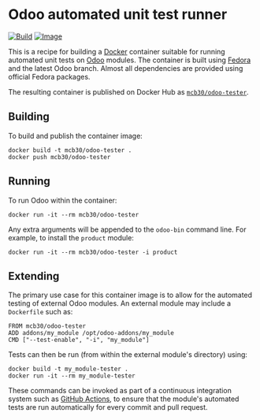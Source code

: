 # Odoo automated unit test runner

[![Build](https://img.shields.io/github/workflow/status/mcb30/odoo-tester/Build)](https://github.com/mcb30/odoo-tester/actions?query=workflow%3ABuild+branch%3Amaster)
[![Image](https://img.shields.io/docker/image-size/mcb30/odoo-tester)](https://hub.docker.com/r/mcb30/odoo-tester/)

This is a recipe for building a [Docker](https://www.docker.com/)
container suitable for running automated unit tests on
[Odoo](https://github.com/odoo/odoo) modules.  The container is built
using [Fedora](https://getfedora.org/) and the latest Odoo branch.
Almost all dependencies are provided using official Fedora packages.

The resulting container is published on Docker Hub as
[`mcb30/odoo-tester`](https://hub.docker.com/r/mcb30/odoo-tester/).

## Building

To build and publish the container image:

    docker build -t mcb30/odoo-tester .
    docker push mcb30/odoo-tester

## Running

To run Odoo within the container:

    docker run -it --rm mcb30/odoo-tester

Any extra arguments will be appended to the `odoo-bin` command line.
For example, to install the `product` module:

    docker run -it --rm mcb30/odoo-tester -i product

## Extending

The primary use case for this container image is to allow for the
automated testing of external Odoo modules.  An external module may
include a `Dockerfile` such as:

    FROM mcb30/odoo-tester
    ADD addons/my_module /opt/odoo-addons/my_module
    CMD ["--test-enable", "-i", "my_module"]

Tests can then be run (from within the external module's directory)
using:

    docker build -t my_module-tester .
    docker run -it --rm my_module-tester

These commands can be invoked as part of a continuous integration
system such as [GitHub Actions](https://docs.github.com/actions), to
ensure that the module's automated tests are run automatically for
every commit and pull request.
